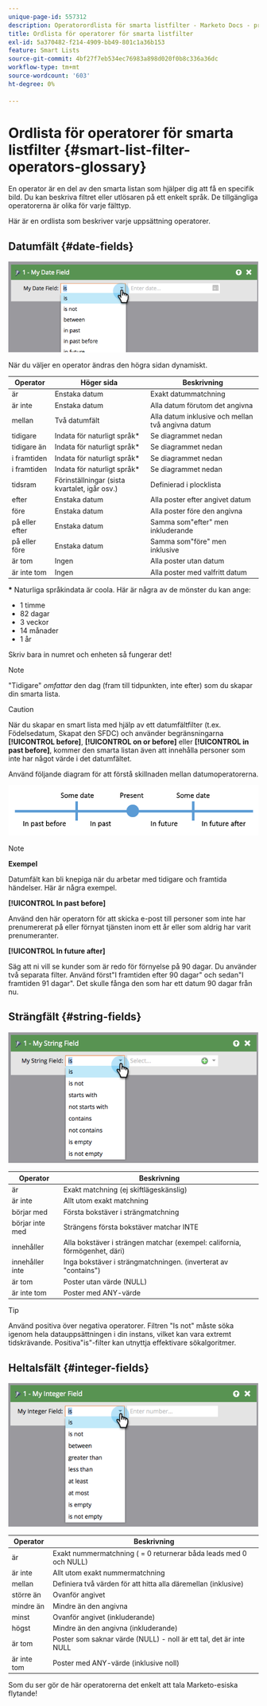 ```yaml
---
unique-page-id: 557312
description: Operatorordlista för smarta listfilter - Marketo Docs - produktdokumentation
title: Ordlista för operatorer för smarta listfilter
exl-id: 5a370482-f214-4909-bb49-801c1a36b153
feature: Smart Lists
source-git-commit: 4bf27f7eb534ec76983a898d020f0b8c336a36dc
workflow-type: tm+mt
source-wordcount: '603'
ht-degree: 0%

---
```


# Ordlista för operatorer för smarta listfilter {#smart-list-filter-operators-glossary}

En operator är en del av den smarta listan som hjälper dig att få en specifik bild. Du kan beskriva filtret eller utlösaren på ett enkelt språk. De tillgängliga operatorerna är olika för varje fälttyp.

Här är en ordlista som beskriver varje uppsättning operatorer.

## Datumfält {#date-fields}

![](assets/smart-list-filter-operators-glossary-1.png)

När du väljer en operator ändras den högra sidan dynamiskt.

<table><thead>
  <tr>
    <th>Operator</th>
    <th>Höger sida</th>
    <th>Beskrivning</th>
  </tr></thead>
<tbody>
  <tr>
    <td>är</td>
    <td>Enstaka datum</td>
    <td>Exakt datummatchning</td>
  </tr>
  <tr>
    <td>är inte</td>
    <td>Enstaka datum</td>
    <td>Alla datum förutom det angivna</td>
  </tr>
  <tr>
    <td>mellan</td>
    <td>Två datumfält</td>
    <td>Alla datum inklusive och mellan två angivna datum</td>
  </tr>
  <tr>
    <td>tidigare</td>
    <td>Indata för naturligt språk*</td>
    <td>Se diagrammet nedan</td>
  </tr>
  <tr>
    <td>tidigare än</td>
    <td>Indata för naturligt språk*</td>
    <td>Se diagrammet nedan</td>
  </tr>
  <tr>
    <td>i framtiden</td>
    <td>Indata för naturligt språk*</td>
    <td>Se diagrammet nedan</td>
  </tr>
  <tr>
    <td>i framtiden</td>
    <td>Indata för naturligt språk*</td>
    <td>Se diagrammet nedan</td>
  </tr>
  <tr>
    <td>tidsram</td>
    <td>Förinställningar (sista kvartalet, igår osv.)</td>
    <td>Definierad i plocklista</td>
  </tr>
  <tr>
    <td>efter</td>
    <td>Enstaka datum</td>
    <td>Alla poster efter angivet datum</td>
  </tr>
  <tr>
    <td>före</td>
    <td>Enstaka datum</td>
    <td>Alla poster före den angivna</td>
  </tr>
  <tr>
    <td>på eller efter</td>
    <td>Enstaka datum</td>
    <td>Samma som"efter" men inkluderande</td>
  </tr>
  <tr>
    <td>på eller före</td>
    <td>Enstaka datum</td>
    <td>Samma som"före" men inklusive</td>
  </tr>
  <tr>
    <td>är tom</td>
    <td>Ingen</td>
    <td>Alla poster utan datum</td>
  </tr>
  <tr>
    <td>är inte tom</td>
    <td>Ingen</td>
    <td>Alla poster med valfritt datum</td>
  </tr>
</tbody></table>

**&#42;** Naturliga språkindata är coola. Här är några av de mönster du kan ange:

* 1 timme
* 82 dagar
* 3 veckor
* 14 månader
* 1 år

Skriv bara in numret och enheten så fungerar det!

>[!NOTE]
>
>&quot;Tidigare&quot; _omfattar_ den dag (fram till tidpunkten, inte efter) som du skapar din smarta lista.

>[!CAUTION]
>
>När du skapar en smart lista med hjälp av ett datumfältfilter (t.ex. Födelsedatum, Skapat den SFDC) och använder begränsningarna **[!UICONTROL before]**, **[!UICONTROL on or before]** eller **[!UICONTROL in past before]**, kommer den smarta listan även att innehålla personer som inte har något värde i det datumfältet.

Använd följande diagram för att förstå skillnaden mellan datumoperatorerna.

![](assets/smart-list-filter-operators-glossary-2.png)

>[!NOTE]
>
>**Exempel**
>
>Datumfält kan bli knepiga när du arbetar med tidigare och framtida händelser. Här är några exempel.
>
>**[!UICONTROL In past before]**
>
>Använd den här operatorn för att skicka e-post till personer som inte har prenumererat på eller förnyat tjänsten inom ett år eller som aldrig har varit prenumeranter.
>
>**[!UICONTROL In future after]**
>
>Säg att ni vill se kunder som är redo för förnyelse på 90 dagar. Du använder två separata filter. Använd först&quot;I framtiden efter 90 dagar&quot; och sedan&quot;I framtiden 91 dagar&quot;. Det skulle fånga den som har ett datum 90 dagar från nu.

## Strängfält {#string-fields}

![](assets/smart-list-filter-operators-glossary-3.png)

<table><thead>
  <tr>
    <th>Operator</th>
    <th>Beskrivning</th>
  </tr></thead>
<tbody>
  <tr>
    <td>är</td>
    <td>Exakt matchning (ej skiftlägeskänslig)</td>
  </tr>
  <tr>
    <td>är inte</td>
    <td>Allt utom exakt matchning</td>
  </tr>
  <tr>
    <td>börjar med</td>
    <td>Första bokstäver i strängmatchning</td>
  </tr>
  <tr>
    <td>börjar inte med</td>
    <td>Strängens första bokstäver matchar INTE</td>
  </tr>
  <tr>
    <td>innehåller</td>
    <td>Alla bokstäver i strängen matchar (exempel: california, förmögenhet, däri)</td>
  </tr>
  <tr>
    <td>innehåller inte</td>
    <td>Inga bokstäver i strängmatchningen. (inverterat av "contains")</td>
  </tr>
  <tr>
    <td>är tom</td>
    <td>Poster utan värde (NULL)</td>
  </tr>
  <tr>
    <td>är inte tom</td>
    <td>Poster med ANY-värde</td>
  </tr>
</tbody>
</table>

>[!TIP]
>
>Använd positiva över negativa operatorer. Filtren &quot;Is not&quot; måste söka igenom hela datauppsättningen i din instans, vilket kan vara extremt tidskrävande. Positiva&quot;is&quot;-filter kan utnyttja effektivare sökalgoritmer.

## Heltalsfält {#integer-fields}

![](assets/smart-list-filter-operators-glossary-4.png)

<table><thead>
  <tr>
    <th>Operator</th>
    <th>Beskrivning</th>
  </tr></thead>
<tbody>
  <tr>
    <td>är</td>
    <td>Exakt nummermatchning ( = 0 returnerar båda leads med 0 och NULL)</td>
  </tr>
  <tr>
    <td>är inte</td>
    <td>Allt utom exakt nummermatchning</td>
  </tr>
  <tr>
    <td>mellan</td>
    <td>Definiera två värden för att hitta alla däremellan (inklusive)</td>
  </tr>
  <tr>
    <td>större än</td>
    <td>Ovanför angivet</td>
  </tr>
  <tr>
    <td>mindre än</td>
    <td>Mindre än den angivna</td>
  </tr>
  <tr>
    <td>minst</td>
    <td>Ovanför angivet (inkluderande)</td>
  </tr>
  <tr>
    <td>högst</td>
    <td>Mindre än den angivna (inkluderande)</td>
  </tr>
  <tr>
    <td>är tom</td>
    <td>Poster som saknar värde (NULL) - noll är ett tal, det är inte NULL</td>
  </tr>
  <tr>
    <td>är inte tom</td>
    <td>Poster med ANY-värde (inklusive noll)</td>
  </tr>
</tbody>
</table>

Som du ser gör de här operatorerna det enkelt att tala Marketo-esiska flytande!
